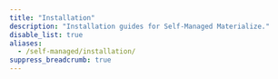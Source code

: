 ```yaml
---
title: "Installation"
description: "Installation guides for Self-Managed Materialize."
disable_list: true
aliases:
  - /self-managed/installation/
suppress_breadcrumb: true
---
```


<!-- Note: The self-managed docs are in a separate branch. The self-managed section in main is used for redirect purposes of the pre-self-managed (circa Dec. 2024) self-managed docs -->
